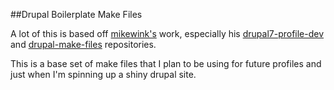 ##Drupal Boilerplate Make Files

A lot of this is based off [mikewink's](https://github.com/mikewink) work, especially his [drupal7-profile-dev](https://github.com/mikewink/drupal7-profile-dev) and [drupal-make-files](https://github.com/mikewink/drupal-make-files) repositories.  

This is a base set of make files that I plan to be using for future profiles and just when I'm spinning up a shiny drupal site.